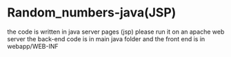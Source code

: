# Random_numbers-java(JSP)
the code is written in java server pages (jsp) please run it on an apache web server
the back-end code is in main java folder and the front end is in webapp/WEB-INF
